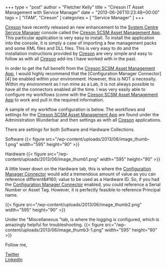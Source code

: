 +++
type = "post"
author = "Fletcher Kelly"
title = "Cireson IT Asset Management with Service Manager"
date = "2013-06-26T10:23:48+00:00"
tags = [
  "ITAM",
  "Cireson"
]
categories = [
  "Service Manager"
]
+++

<!-- CANBEPUBLISHED -->

[Cireson](https://www.cireson.com) have recently released an new enhancement to the [System Centre Service Manager](https://docs.microsoft.com/en-us/system-center/scsm/service-manager?view=sc-sm-2019) console called the [Cireson SCSM Asset Management App](https://cireson.com/products/asset-management-stream/asset-management/). This particular application is very easy to install. To install the application into the console, it is simply a case of importing a few management packs and some XML files and DLL files. This is very easy to do and the installation instructions provided by [Cireson](https://www.cireson.com) are very simple and easy to follow as with all [Cireson](https://www.cireson.com) add-ins I have worked with in the past.

In order to get the full benefit from the [Cireson SCSM Asset Management App](https://cireson.com/products/asset-management-stream/asset-management/), I would highly recommend that the [Configuration Manager Connector][4] be enabled within your environment. However, this is NOT a necessity. Within my environment as I run mine as a Lab, it is not always possible to have all the connectors enabled all the time. I was very easily able to configure my workflows (come with the [Cireson SCSM Asset Management App](https://cireson.com/products/asset-management-stream/asset-management/) to work and pull in the required information. 

A sample of my workflow configuration is below. The workflows and settings for the [Cireson SCSM Asset Management App](https://cireson.com/products/asset-management-stream/asset-management/) are found under the Administration Wunderbar and then settings as with all [Cireson](http://www.cireson.com/app-store/) applications.

There are settings for both Software and Hardware Collections.

Software
{{< figure src="/wp-content/uploads/2013/06/image_thumb-1.png" width="595" height="90" >}}

Hardware
{{< figure src="/wp-content/uploads/2013/06/image_thumb1.png" width="595" height="90" >}}

A little lower down on the Hardware tab, this is where the [Configuration Manager Connector](https://docs.microsoft.com/en-us/previous-versions/system-center/service-manager-2010-sp1/ff460951(v=technet.10)?redirectedfrom=MSDN) would add a tremendous amount of value as you can reference different&#160; value to be used as a Hardware ID. So, if you had the [Configuration Manager Connector](https://docs.microsoft.com/en-us/previous-versions/system-center/service-manager-2010-sp1/ff460951(v=technet.10)?redirectedfrom=MSDN) enabled, you could reference a Serial Number or Asset Tag. However, it is perfectly feasible to reference Principal name.

{{< figure src="/wp-content/uploads/2013/06/image_thumb2.png" width="595" height="90" >}}

Under the "Miscellaneous "tab, is where the logging is configured, which is amazingly helpful for troubleshooting.
{{< figure src="/wp-content/uploads/2013/06/image_thumb3-1.png" width="595" height="90" >}}

Follow me,

[Twitter](https://www.twitter.com/fskelly)  
[LinkedIn](https://linkedin.com/in/fletcherkelly)